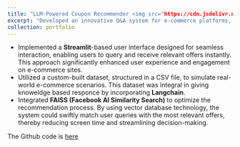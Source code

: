 ```yaml
---
title: "LLM-Powered Coupon Recommender <img src="https://cdn.jsdelivr.net/gh/devicons/devicon/icons/python/python-original.svg" width ="16" height="100%"/><img src="images\streamlit.png" width="16" height="100%"><img src="images\langchain.png" width="16" height="100%"><img src="images\openai-svgrepo-com.svg" width="16" height="100%">  - November 2023"
excerpt: "Developed an innovative Q&A system for e-commerce platforms, specializing in personalized coupon and offer recommendations using **OpenAI's large language models (LLMs)**. 1<br/><img src='/images/500x300.png'>"
collection: portfolio
---
```



- Implemented a **Streamlit**-based user interface designed for seamless interaction, enabling users to query and receive relevant offers instantly. This approach significantly enhanced user experience and engagement on e-commerce sites.
- Utilized a custom-built dataset, structured in a CSV file, to simulate real-world e-commerce scenarios. This dataset was integral in giving knoweldge based responce by incorporating **Langchain**.
- Integrated **FAISS (Facebook AI Similarity Search)** to optimize the recommendation process. By using vector database technology, the system could swiftly match user queries with the most relevant offers, thereby reducing screen time and streamlining decision-making.

The Github code is [here](https://github.com/Shyam-Sundar-7/coupon_Q-A)
